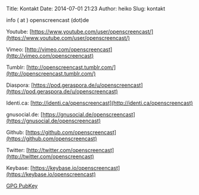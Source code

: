 Title: Kontakt
Date: 2014-07-01 21:23
Author: heiko
Slug: kontakt


info ( at ) openscreencast (dot)de

Youtube: [https://www.youtube.com/user/openscreencast/](https://www.youtube.com/user/openscreencast/)

Vimeo: [http://vimeo.com/openscreencast](http://vimeo.com/openscreencast)

Tumblr: [http://openscreencast.tumblr.com/](http://openscreencast.tumblr.com/)

Diaspora: [https://pod.geraspora.de/u/openscreencast](https://pod.geraspora.de/u/openscreencast)

Identi.ca: [http://identi.ca/openscreencast](http://identi.ca/openscreencast)

gnusocial.de: [https://gnusocial.de/openscreencast](https://gnusocial.de/openscreencast)

Github: [https://github.com/openscreencast](https://github.com/openscreencast)

Twitter: [http://twitter.com/openscreencast](http://twitter.com/openscreencast)

Keybase: [https://keybase.io/openscreencast](https://keybase.io/openscreencast)

[GPG PubKey](http://www.openscreencast.de/gpg-key.asc)
